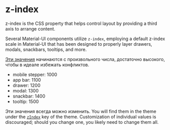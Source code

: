 # z-index

<p class="description">z-index is the CSS property that helps control layout by providing a third axis to arrange content.</p>

Several Material-UI components utilize `z-index`, employing a default z-index scale in Material-UI that has been designed to properly layer drawers, modals, snackbars, tooltips, and more.

[Эти значения](https://github.com/mui-org/material-ui/blob/next/packages/material-ui/src/styles/zIndex.js) начинаются с произвольного числа, достаточно высокого, чтобы в идеале избежать конфликтов.

- mobile stepper: 1000
- app bar: 1100
- drawer: 1200
- modal: 1300
- snackbar: 1400
- tooltip: 1500

Эти значения всегда можно изменить. You will find them in the theme under the [`zIndex`](/customization/default-theme/?expend-path=$.zIndex) key of the theme. Customization of individual values is discouraged; should you change one, you likely need to change them all.